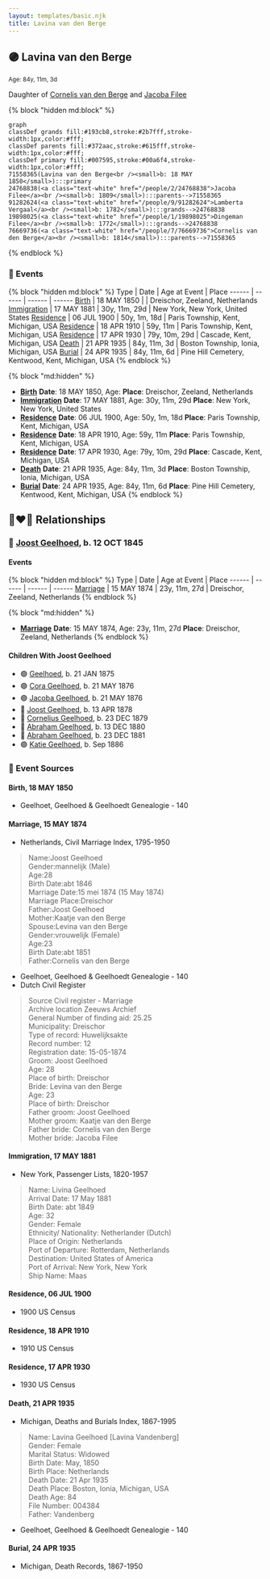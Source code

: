 ```yaml
---
layout: templates/basic.njk
title: Lavina van den Berge
---
```

## 🟣 Lavina van den Berge
<small>Age: 84y, 11m, 3d</small>

Daughter of [Cornelis van den Berge](/people/7/76669736) and [Jacoba Filee](/people/2/24768838)

{% block "hidden md:block" %}
```mermaid
graph
classDef grands fill:#193cb8,stroke:#2b7fff,stroke-width:1px,color:#fff;
classDef parents fill:#372aac,stroke:#615fff,stroke-width:1px,color:#fff;
classDef primary fill:#007595,stroke:#00a6f4,stroke-width:1px,color:#fff;
71558365(Lavina van den Berge<br /><small>b: 18 MAY 1850</small>):::primary
24768838(<a class="text-white" href="/people/2/24768838">Jacoba Filee</a><br /><small>b: 1809</small>):::parents-->71558365
91282624(<a class="text-white" href="/people/9/91282624">Lamberta Vergaal</a><br /><small>b: 1782</small>):::grands-->24768838
19898025(<a class="text-white" href="/people/1/19898025">Dingeman Filee</a><br /><small>b: 1772</small>):::grands-->24768838
76669736(<a class="text-white" href="/people/7/76669736">Cornelis van den Berge</a><br /><small>b: 1814</small>):::parents-->71558365
```
{% endblock %}

### 📆 Events

{% block "hidden md:block" %}
Type | Date | Age at Event | Place
------ | ------ | ------ | ------
[Birth](#event-event-3) | 18 MAY 1850 |  | Dreischor, Zeeland, Netherlands
[Immigration](#event-event-0) | 17 MAY 1881 | 30y, 11m, 29d | New York, New York, United States
[Residence](#event-event-1) | 06 JUL 1900 | 50y, 1m, 18d | Paris Township, Kent, Michigan, USA
[Residence](#event-event-2) | 18 APR 1910 | 59y, 11m | Paris Township, Kent, Michigan, USA
[Residence](#event-event-3) | 17 APR 1930 | 79y, 10m, 29d | Cascade, Kent, Michigan, USA
[Death](#event-event-8) | 21 APR 1935 | 84y, 11m, 3d | Boston Township, Ionia, Michigan, USA
[Burial](#event-event-9) | 24 APR 1935 | 84y, 11m, 6d | Pine Hill Cemetery, Kentwood, Kent, Michigan, USA
{% endblock %}

{% block "md:hidden" %}
- **[Birth](#event-event-3)**
**Date**: 18 MAY 1850, Age:
**Place**: Dreischor, Zeeland, Netherlands
- **[Immigration](#event-event-0)**
**Date**: 17 MAY 1881, Age: 30y, 11m, 29d
**Place**: New York, New York, United States
- **[Residence](#event-event-1)**
**Date**: 06 JUL 1900, Age: 50y, 1m, 18d
**Place**: Paris Township, Kent, Michigan, USA
- **[Residence](#event-event-2)**
**Date**: 18 APR 1910, Age: 59y, 11m
**Place**: Paris Township, Kent, Michigan, USA
- **[Residence](#event-event-3)**
**Date**: 17 APR 1930, Age: 79y, 10m, 29d
**Place**: Cascade, Kent, Michigan, USA
- **[Death](#event-event-8)**
**Date**: 21 APR 1935, Age: 84y, 11m, 3d
**Place**: Boston Township, Ionia, Michigan, USA
- **[Burial](#event-event-9)**
**Date**: 24 APR 1935, Age: 84y, 11m, 6d
**Place**: Pine Hill Cemetery, Kentwood, Kent, Michigan, USA
{% endblock %}

## 👩‍❤️‍👨 Relationships

### 🔵 [Joost Geelhoed](/people/7/73673934), b. 12 OCT 1845

#### Events

{% block "hidden md:block" %}
Type | Date | Age at Event | Place
------ | ------ | ------ | ------
[Marriage](#event-family-0-event-0) | 15 MAY 1874 | 23y, 11m, 27d | Dreischor, Zeeland, Netherlands
{% endblock %}

{% block "md:hidden" %}
- **[Marriage](#event-family-0-event-0)**
**Date**: 15 MAY 1874, Age: 23y, 11m, 27d
**Place**: Dreischor, Zeeland, Netherlands
{% endblock %}

#### Children With Joost Geelhoed
* 🟣 [Geelhoed](/people/6/62590620), b. 21 JAN 1875
* 🟣 [Cora Geelhoed](/people/2/21750520), b. 21 MAY 1876
* 🟣 [Jacoba Geelhoed](/people/9/93554380), b. 21 MAY 1876
* 🔵 [Joost Geelhoed](/people/7/79801340), b. 13 APR 1878
* 🔵 [Cornelius Geelhoed](/people/9/92844960), b. 23 DEC 1879
* 🔵 [Abraham Geelhoed](/people/9/94665728), b. 13 DEC 1880
* 🔵 [Abraham Geelhoed](/people/4/47951154), b. 23 DEC 1881
* 🟣 [Katie Geelhoed](/people/7/74962834), b. Sep 1886
### 📰 Event Sources

#### <a id="event-event-3"></a> Birth, 18 MAY 1850
* Geelhoet, Geelhoed & Geelhoedt Genealogie  - 140

#### <a id="event-family-0-event-0"></a> Marriage, 15 MAY 1874
* Netherlands, Civil Marriage Index, 1795-1950
>   
  > Name:Joost Geelhoed  
  > Gender:mannelijk (Male)  
  > Age:28  
  > Birth Date:abt 1846  
  > Marriage Date:15 mei 1874 (15 May 1874)  
  > Marriage Place:Dreischor  
  > Father:Joost Geelhoed  
  > Mother:Kaatje van den Berge  
  > Spouse:Levina van den Berge  
  > Gender:vrouwelijk (Female)  
  > Age:23  
  > Birth Date:abt 1851  
  > Father:Cornelis van den Berge
* Geelhoet, Geelhoed & Geelhoedt Genealogie  - 140
* Dutch Civil Register
>   
  > Source Civil register - Marriage  
  > Archive location Zeeuws Archief  
  > General Number of finding aid: 25.25  
  > Municipality: Dreischor  
  > Type of record: Huwelijksakte  
  > Record number: 12  
  > Registration date: 15-05-1874  
  > Groom: Joost Geelhoed  
  > Age: 28  
  > Place of birth: Dreischor  
  > Bride: Levina van den Berge  
  > Age: 23  
  > Place of birth: Dreischor  
  > Father groom: Joost Geelhoed  
  > Mother groom: Kaatje van den Berge  
  > Father bride: Cornelis van den Berge  
  > Mother bride: Jacoba Filee

#### <a id="event-event-0"></a> Immigration, 17 MAY 1881
* New York, Passenger Lists, 1820-1957
>   
  > Name: Livina Geelhoed  
  > Arrival Date: 17 May 1881  
  > Birth Date: abt 1849  
  > Age: 32  
  > Gender: Female  
  > Ethnicity/ Nationality: Netherlander (Dutch)  
  > Place of Origin: Netherlands  
  > Port of Departure: Rotterdam, Netherlands  
  > Destination: United States of America  
  > Port of Arrival: New York, New York  
  > Ship Name: Maas

#### <a id="event-event-1"></a> Residence, 06 JUL 1900
* 1900 US Census

#### <a id="event-event-2"></a> Residence, 18 APR 1910
* 1910 US Census

#### <a id="event-event-3"></a> Residence, 17 APR 1930
* 1930 US Census

#### <a id="event-event-8"></a> Death, 21 APR 1935
* Michigan, Deaths and Burials Index, 1867-1995
>   
  > Name: Lavina Geelhoed [Lavina Vandenberg]   
  > Gender: Female  
  > Marital Status: Widowed  
  > Birth Date: May, 1850  
  > Birth Place: Netherlands  
  > Death Date: 21 Apr 1935  
  > Death Place: Boston, Ionia, Michigan, USA  
  > Death Age: 84  
  > File Number: 004384  
  > Father: Vandenberg
* Geelhoet, Geelhoed & Geelhoedt Genealogie  - 140
#### <a id="event-event-9"></a> Burial, 24 APR 1935
* Michigan, Death Records, 1867-1950
